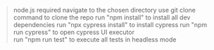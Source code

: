 > node.js required 
> navigate to the chosen directory
> use git clone command to clone the repo 
> run "npm install" to install all dev dependencies
> run "npx cypress install" to install cypress
> run "npm run cypress" to open cypress UI executor  
> run "npm run test" to execute all tests in headless mode 
